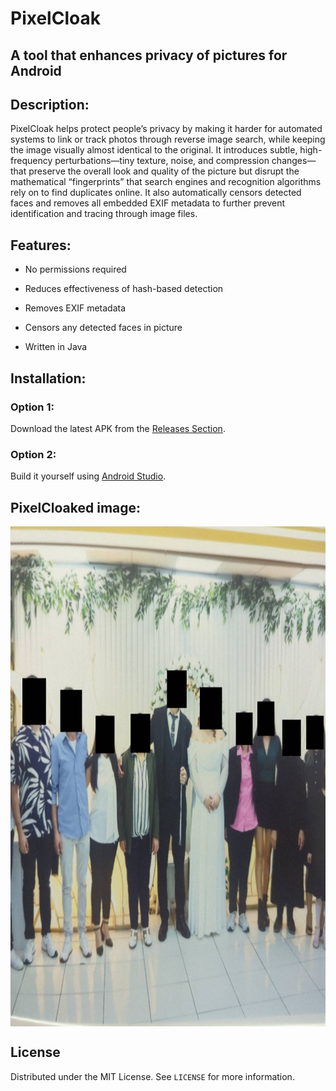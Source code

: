 # PixelCloak

## A tool that enhances privacy of pictures for Android

## Description:

PixelCloak helps protect people’s privacy by making it harder for automated systems to link or track photos through reverse image search, while keeping the image visually almost identical to the original. It introduces subtle, high-frequency perturbations—tiny texture, noise, and compression changes—that preserve the overall look and quality of the picture but disrupt the mathematical “fingerprints” that search engines and recognition algorithms rely on to find duplicates online. It also automatically censors detected faces and removes all embedded EXIF metadata to further prevent identification and tracing through image files.

## Features:

- No permissions required

- Reduces effectiveness of hash-based detection

- Removes EXIF metadata

- Censors any detected faces in picture

- Written in Java

## Installation:

### Option 1:

Download the latest APK from the [Releases Section](https://github.com/umutcamliyurt/PixelCloak/releases/latest).

### Option 2:

Build it yourself using [Android Studio](https://developer.android.com/studio).


## PixelCloaked image:

<div style="display: flex;">
    <img src="image.jpeg" width="800" height="800"/>
</div>


## License

Distributed under the MIT License. See `LICENSE` for more information.